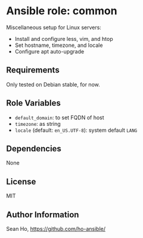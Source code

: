 # Ansible role: common
Miscellaneous setup for Linux servers:

+ Install and configure less, vim, and htop
+ Set hostname, timezone, and locale
+ Configure apt auto-upgrade

## Requirements
Only tested on Debian stable, for now.

## Role Variables
+ `default_domain`: to set FQDN of host
+ `timezone`: as string
+ `locale` (default: `en_US.UTF-8`): system default `LANG`

## Dependencies
None

## License
MIT

## Author Information
Sean Ho, https://github.com/ho-ansible/
